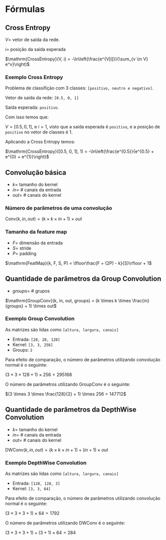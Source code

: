 # Fórmulas

## Cross Entropy

$V =$ vetor de saída da rede.

$i =$ posição da saída esperada

$\mathrm{CrossEntropy}(V, i) = -\ln\left(\frac{e^{V[i]}}{\sum_{v \in V} e^v}\right)$

### Exemplo Cross Entropy

Problema de classifição com 3 classes: `[positivo, neutro e negativo]`.

Vetor de saída da rede: `[0.5, 0, 1]`

Saída esperada: `positivo`.

Com isso temos que:

$V = [0.5, 0, 1]$, e $i = 1$, visto que a saída esperada é `positivo`, e a posição de `positivo` no vetor de classes é $1$.

Aplicando a Cross Entropy temos:

$\mathrm{CrossEntropy}([0.5, 0, 1], 1) = -\ln\left(\frac{e^{0.5}}{e^{0.5} + e^{0} + e^{1}}\right)$

## Convolução básica

- $k =$ tamanho do kernel
- $in =$ # canais da entrada
- $out =$ # canais do kernel

### Número de parâmetros de uma convolução

$\mathrm{Conv}(k, in, out) = (k \times k \times in + 1) \times out$

### Tamanho da feature map

- $F =$ dimensão da entrada
- $S =$ stride
- $P =$ padding

$\mathrm{FeatMap}(k, F, S, P) = \lfloor\frac{F + (2P) - k}{S}\rfloor + 1$

## Quantidade de parâmetros da Group Convolution

- $groups =$ # grupos

$\mathrm{GroupConv}(k, in, out, groups) = (k \times k \times \frac{in}{groups} + 1) \times out$

### Exemplo Group Convolution

As matrizes são lidas como `[altura, largura, canais]`

- Entrada: `[28, 28, 128]`
- Kernel: `[3, 3, 256]`
- Groups: `2`

Para efeito de comparação, o número de parâmetros utilizando convolução normal é o seguinte:

$(3 \times 3 \times 128 + 1) \times 256 = 295168$

O número de parâmetros utilizando GroupConv é o seguinte:

$(3 \times 3 \times \frac{128}{2} + 1) \times 256 = 147712$

## Quantidade de parâmetros da DepthWise Convolution

- $k =$ tamanho do kernel
- $in =$ # canais da entrada
- $out =$ # canais do kernel

$\mathrm{DWConv}(k, in, out) = (k \times k \times in + 1) + (in + 1) \times out$

### Exemplo DepthWise Convolution

As matrizes são lidas como `[altura, largura, canais]`

- Entrada: `[128, 128, 3]`
- Kernel: `[3, 3, 64]`

Para efeito de comparação, o número de parâmetros utilizando convolução normal é o seguinte:

$(3 \times 3 \times 3 + 1) \times 64 = 1792$

O número de parâmetros utilizando DWConv é o seguinte:

$(3 \times 3 \times 3 + 1) + (3 + 1) \times 64 = 284$
